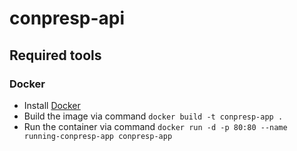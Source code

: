 # conpresp-api

## Required tools

### Docker

- Install [Docker](https://www.docker.com/)
- Build the image via command `docker build -t conpresp-app .`
- Run the container via command `docker run -d -p 80:80 --name running-conpresp-app conpresp-app`
